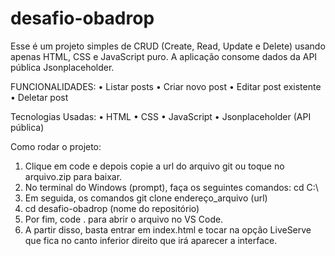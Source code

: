 # desafio-obadrop

Esse é um projeto simples de CRUD (Create, Read, Update e Delete) usando apenas HTML, CSS e JavaScript puro. A aplicação consome dados da API pública Jsonplaceholder.

FUNCIONALIDADES:
• Listar posts
• Criar novo post
• Editar post existente
• Deletar post

Tecnologias Usadas:
• HTML
• CSS
• JavaScript
• Jsonplaceholder (API pública)

Como rodar o projeto:
1. Clique em code e depois copie a url do arquivo git ou toque no arquivo.zip para baixar.
2. No terminal do Windows (prompt), faça os seguintes comandos: cd C:\
3. Em seguida, os comandos git clone endereço_arquivo (url)
4. cd desafio-obadrop (nome do repositório)
5. Por fim, code . para abrir o arquivo no VS Code.
6. A partir disso, basta entrar em index.html e tocar na opção LiveServe que fica no canto inferior direito que irá aparecer a interface.
